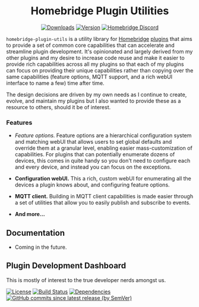 <SPAN ALIGN="CENTER" STYLE="text-align:center">
<DIV ALIGN="CENTER" STYLE="text-align:center">

# Homebridge Plugin Utilities
[![Downloads](https://img.shields.io/npm/dt/homebridge-plugin-utils?color=%23491F59&logo=icloud&logoColor=%23FFFFFF&style=for-the-badge)](https://www.npmjs.com/package/homebridge-plugin-utils)
[![Version](https://img.shields.io/npm/v/homebridge-plugin-utils?color=%23491F59&label=Latest%20Version&logo=homebridge&logoColor=%23FFFFFF&style=for-the-badge)](https://www.npmjs.com/package/homebridge-plugin-utils)
[![Homebridge Discord](https://img.shields.io/discord/432663330281226270?color=%23491F59&label=Discord&logo=discord&logoColor=%23FFFFFF&style=for-the-badge)](https://discord.gg/QXqfHEW)
</DIV>
</SPAN>

`homebridge-plugin-utils` is a utility library for [Homebridge](https://homebridge.io) [plugins](https://developers.homebridge.io) that aims to provide a set of common core capabilities that can accelerate and streamline plugin development. It's opinionated and largely derived from my other plugins and my desire to increase code reuse and make it easier to provide rich capabilities across all my plugins so that each of my plugins can focus on providing their unique capabilities rather than copying over the same capabilities (feature options, MQTT support, and a rich webUI interface to name a few) time after time.

The design decisions are driven by my own needs as I continue to create, evolve, and maintain my plugins but I also wanted to provide these as a resource to others, should it be of interest.

### Features

- **Feature options*.* Feature options are a hierarchical configuration system and matching webUI that allows users to set global defaults and override them at a granular level, enabling easier mass-customization of capabilities. For plugins that can potentially enumerate dozens of devices, this comes in quite handy so you don't need to configure each and every device, and instead you can focus on the exceptions.

- **Configuration webUI.** This a rich, custom webUI for enumerating all the devices a plugin knows about, and configuring feature options.

- **MQTT client.** Building in MQTT client capabilities is made easier through a set of utilities that allow you to easily publish and subscribe to events.

- **And more...**

## Documentation
* Coming in the future.

## Plugin Development Dashboard
This is mostly of interest to the true developer nerds amongst us.

[![License](https://img.shields.io/npm/l/homebridge-plugin-utils?color=%23491F59&logo=open%20source%20initiative&logoColor=%23FFFFFF&style=for-the-badge)](https://github.com/hjdhjd/homebridge-plugin-utils/blob/main/LICENSE.md)
[![Build Status](https://img.shields.io/github/actions/workflow/status/hjdhjd/homebridge-plugin-utils/ci.yml?branch=main&color=%23491F59&logo=github-actions&logoColor=%23FFFFFF&style=for-the-badge)](https://github.com/hjdhjd/homebridge-plugin-utils/actions?query=workflow%3A%22Continuous+Integration%22)
[![Dependencies](https://img.shields.io/librariesio/release/npm/homebridge-plugin-utils?color=%23491F59&logo=dependabot&style=for-the-badge)](https://libraries.io/npm/homebridge-plugin-utils)
[![GitHub commits since latest release (by SemVer)](https://img.shields.io/github/commits-since/hjdhjd/homebridge-plugin-utils/latest?color=%23491F59&logo=github&sort=semver&style=for-the-badge)](https://github.com/hjdhjd/homebridge-plugin-utils/commits/main)
